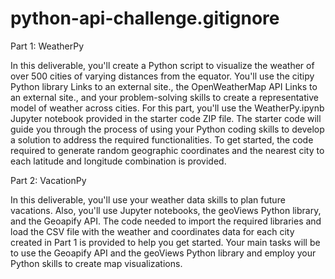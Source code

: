 # python-api-challenge.gitignore

Part 1: WeatherPy

In this deliverable, you'll create a Python script to visualize the weather of over 500 cities of varying distances from the equator. You'll use the citipy Python library Links to an external site., the OpenWeatherMap API Links to an external site., and your problem-solving skills to create a representative model of weather across cities.
For this part, you'll use the WeatherPy.ipynb Jupyter notebook provided in the starter code ZIP file. The starter code will guide you through the process of using your Python coding skills to develop a solution to address the required functionalities.
To get started, the code required to generate random geographic coordinates and the nearest city to each latitude and longitude combination is provided.

Part 2: VacationPy

In this deliverable, you'll use your weather data skills to plan future vacations. Also, you'll use Jupyter notebooks, the geoViews Python library, and the Geoapify API.
The code needed to import the required libraries and load the CSV file with the weather and coordinates data for each city created in Part 1 is provided to help you get started.
Your main tasks will be to use the Geoapify API and the geoViews Python library and employ your Python skills to create map visualizations.
